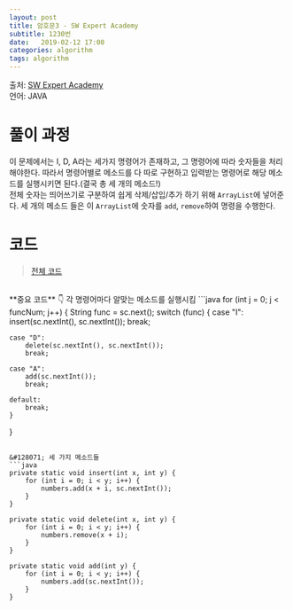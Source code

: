 ```yaml
---
layout: post
title: 암호문3 - SW Expert Academy
subtitle: 1230번
date:   2019-02-12 17:00
categories: algorithm
tags: algorithm
---
```

출처: [SW Expert Academy](https://www.swexpertacademy.com/main/code/problem/problemDetail.do?contestProbId=AV14zIwqAHwCFAYD&categoryId=AV14zIwqAHwCFAYD&categoryType=CODE)  
언어: JAVA

# 풀이 과정
이 문제에서는 I, D, A라는 세가지 명령어가 존재하고, 그 명령어에 따라 숫자들을 처리해야한다. 따라서 명령어별로 메소드를 다 따로 구현하고 입력받는 명령어로 해당 메소드를 실행시키면 된다.(결국 총 세 개의 메소드!)  
전체 숫자는 띄어쓰기로 구분하여 쉽게 삭제/삽입/추가 하기 위해 `ArrayList`에 넣어준다. 세 개의 메소드 들은 이 `ArrayList`에 숫자를 `add`, `remove`하여 명령을 수행한다.

# 코드
> [전체 코드](https://github.com/soomin0328/Algorithm/blob/master/Algorithm/src/SW_Expert_Academy/%EC%95%94%ED%98%B8%EB%AC%B83_1230.java)

<br>
**중요 코드**  
&#128071; 각 명령어마다 알맞는 메소드를 실행시킴
```java
for (int j = 0; j < funcNum; j++) {
	String func = sc.next();
	switch (func) {
	case "I":
		insert(sc.nextInt(), sc.nextInt());
			break;

	case "D":
		delete(sc.nextInt(), sc.nextInt());
		break;

	case "A":
		add(sc.nextInt());
		break;

	default:
		break;
	}
}
```

&#128071; 세 가지 메소드들
```java
private static void insert(int x, int y) {
	for (int i = 0; i < y; i++) {
		numbers.add(x + i, sc.nextInt());
	}
}

private static void delete(int x, int y) {
	for (int i = 0; i < y; i++) {
		numbers.remove(x + i);
	}
}

private static void add(int y) {
	for (int i = 0; i < y; i++) {
		numbers.add(sc.nextInt());
	}
}
```